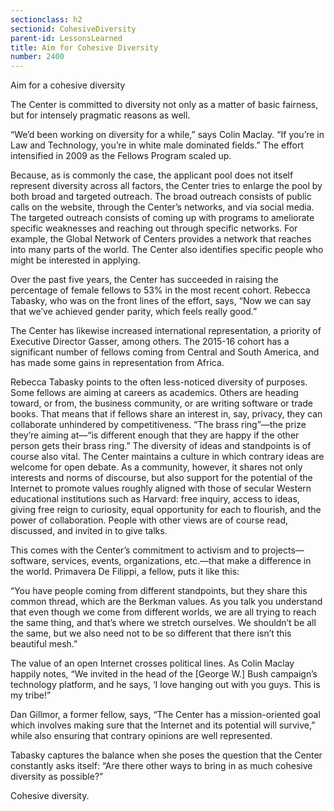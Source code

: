 ```yaml
---
sectionclass: h2
sectionid: CohesiveDiversity
parent-id: LessonsLearned
title: Aim for Cohesive Diversity
number: 2400
---
```

Aim for a cohesive diversity

The Center is committed to diversity not only as a matter of basic fairness, but for intensely pragmatic reasons as well.

“We’d been working on diversity for a while,” says Colin Maclay. “If you’re in Law and Technology, you’re in white male dominated fields.” The effort intensified in 2009 as the Fellows Program scaled up.

Because, as is commonly the case, the applicant pool does not itself represent diversity across all factors, the Center tries to enlarge the pool by both broad and targeted outreach. The broad outreach consists of public calls on the website, through the Center’s networks, and via social media. The targeted outreach consists of coming up with programs to ameliorate specific weaknesses and reaching out through specific networks. For example, the Global Network of Centers provides a network that reaches into many parts of the world. The Center also identifies specific people who might be interested in applying.

Over the past five years, the Center has succeeded in raising the percentage of female fellows to 53% in the most recent cohort. Rebecca Tabasky, who was on the front lines of the effort, says, “Now we can say that we’ve achieved gender parity, which feels really good.”

The Center has likewise increased international representation, a priority of Executive Director Gasser, among others. The 2015-16 cohort has a significant number of fellows coming from Central and South America, and has made some gains in representation from Africa.

Rebecca Tabasky points to the often less-noticed diversity of purposes. Some fellows are aiming at careers as academics. Others are heading toward, or from, the business community, or are writing software or trade books. That means that if fellows share an interest in, say, privacy, they can collaborate unhindered by competitiveness. “The brass ring”—the prize they’re aiming at—“is different enough that they are happy if the other person gets their brass ring.”
The diversity of ideas and standpoints is of course also vital. The Center maintains a culture in which contrary ideas are welcome for open debate. As a community, however, it shares not only interests and norms of discourse, but also support for the potential of the Internet to promote values roughly aligned with those of secular Western educational institutions such as Harvard: free inquiry, access to ideas, giving free reign to curiosity, equal opportunity for each to flourish, and the power of collaboration. People with other views are of course read, discussed, and invited in to give talks.

This comes with the Center’s commitment to activism and to projects—software, services, events, organizations, etc.—that make a difference in the world. Primavera De Filippi, a fellow, puts it like this:

“You have people coming from different standpoints, but they share this common thread, which are the Berkman values. As you talk you understand that even though we come from different worlds, we are all trying to reach the same thing, and that’s where we stretch ourselves. We shouldn’t be all the same, but we also need not to be so different that there isn’t this beautiful mesh.”

The value of an open Internet crosses political lines. As Colin Maclay happily notes, “We invited in the head of the [George W.] Bush campaign’s technology platform, and he says, ‘I love hanging out with you guys. This is my tribe!”

Dan Gillmor, a former fellow, says, “The Center has a mission-oriented goal which involves making sure that the Internet and its potential will survive,” while also ensuring that contrary opinions are well represented.

Tabasky captures the balance when she poses the question that the Center constantly asks itself: “Are there other ways to bring in as much cohesive diversity as possible?”

Cohesive diversity.
